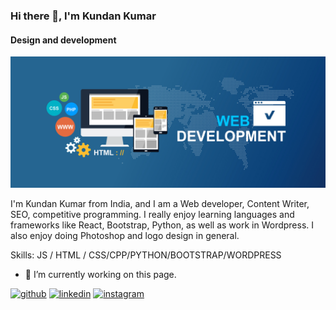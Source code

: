 ### Hi there 👋, I'm Kundan Kumar
#### Design and development
![Design and development](https://github.com/Nukealbert/Nukealbert/blob/main/bnr.jpg)

I'm Kundan Kumar from India, and I am a Web developer, Content Writer, SEO, competitive programming. I really enjoy learning languages and frameworks like React, Bootstrap, Python, as well as work in Wordpress. I also enjoy doing Photoshop and logo design in general.

Skills:  JS / HTML / CSS/CPP/PYTHON/BOOTSTRAP/WORDPRESS

- 🔭 I’m currently working on this page. 


[<img src='https://cdn.jsdelivr.net/npm/simple-icons@3.0.1/icons/github.svg' alt='github' height='40'>](https://github.com/Nukealbert)  [<img src='https://cdn.jsdelivr.net/npm/simple-icons@3.0.1/icons/linkedin.svg' alt='linkedin' height='40'>](https://www.linkedin.com/in/kundan-kumar-61484317a/)  [<img src='https://cdn.jsdelivr.net/npm/simple-icons@3.0.1/icons/instagram.svg' alt='instagram' height='40'>](https://www.instagram.com/_k_rathore___/)  

